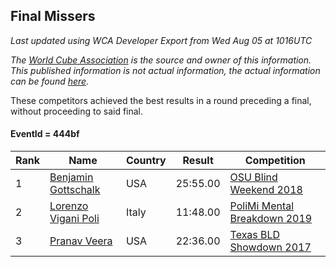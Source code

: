## Final Missers

*Last updated using WCA Developer Export from Wed Aug 05 at 1016UTC*

*The [World Cube Association](https://www.worldcubeassociation.org) is the source and owner of this information. This published information is not actual information, the actual information can be found [here](https://www.worldcubeassociation.org/results).*

These competitors achieved the best results in a round preceding a final, without proceeding to said final.

#### EventId = 444bf

|Rank|Name|Country|Result|Competition|  
|--|--|--|--|--|  
|1|[Benjamin Gottschalk](https://www.worldcubeassociation.org/persons/2016GOTT01)|USA|25:55.00|[OSU Blind Weekend 2018](https://www.worldcubeassociation.org/competitions/OSUBlindWeekend2018/results/all?event=444bf)|  
|2|[Lorenzo Vigani Poli](https://www.worldcubeassociation.org/persons/2007POLI01)|Italy|11:48.00|[PoliMi Mental Breakdown 2019](https://www.worldcubeassociation.org/competitions/PoliMiMentalBreakdown2019/results/all?event=444bf)|  
|3|[Pranav Veera](https://www.worldcubeassociation.org/persons/2015VEER01)|USA|22:36.00|[Texas BLD Showdown 2017](https://www.worldcubeassociation.org/competitions/TexasBLDShowdown2017/results/all?event=444bf)|  
